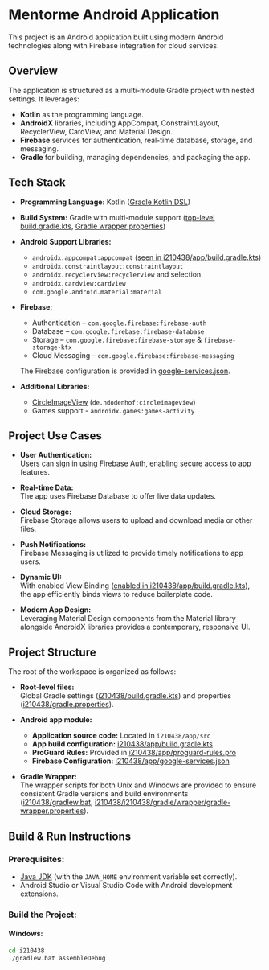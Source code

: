 # Mentorme Android Application

This project is an Android application built using modern Android technologies along with Firebase integration for cloud services.

## Overview

The application is structured as a multi-module Gradle project with nested settings. It leverages:

- **Kotlin** as the programming language.
- **AndroidX** libraries, including AppCompat, ConstraintLayout, RecyclerView, CardView, and Material Design.
- **Firebase** services for authentication, real-time database, storage, and messaging.
- **Gradle** for building, managing dependencies, and packaging the app.

## Tech Stack

- **Programming Language:** Kotlin ([Gradle Kotlin DSL](i210438/app/build.gradle.kts))
- **Build System:** Gradle with multi-module support ([top-level build.gradle.kts](i210438/build.gradle.kts), [Gradle wrapper properties](i210438/i210438/gradle/wrapper/gradle-wrapper.properties))
- **Android Support Libraries:**
  - `androidx.appcompat:appcompat` ([seen in i210438/app/build.gradle.kts](i210438/app/build.gradle.kts))
  - `androidx.constraintlayout:constraintlayout`
  - `androidx.recyclerview:recyclerview` and selection
  - `androidx.cardview:cardview`
  - `com.google.android.material:material`
- **Firebase:**
  - Authentication – `com.google.firebase:firebase-auth`
  - Database – `com.google.firebase:firebase-database`
  - Storage – `com.google.firebase:firebase-storage` & `firebase-storage-ktx`
  - Cloud Messaging – `com.google.firebase:firebase-messaging`
  
  The Firebase configuration is provided in [google-services.json](i210438/app/google-services.json).

- **Additional Libraries:**
  - [CircleImageView](i210438/app/build.gradle.kts) (`de.hdodenhof:circleimageview`)
  - Games support - `androidx.games:games-activity`

## Project Use Cases

- **User Authentication:**  
  Users can sign in using Firebase Auth, enabling secure access to app features.

- **Real-time Data:**  
  The app uses Firebase Database to offer live data updates.

- **Cloud Storage:**  
  Firebase Storage allows users to upload and download media or other files.

- **Push Notifications:**  
  Firebase Messaging is utilized to provide timely notifications to app users.

- **Dynamic UI:**  
  With enabled View Binding ([enabled in i210438/app/build.gradle.kts](i210438/app/build.gradle.kts)), the app efficiently binds views to reduce boilerplate code.

- **Modern App Design:**  
  Leveraging Material Design components from the Material library alongside AndroidX libraries provides a contemporary, responsive UI.

## Project Structure

The root of the workspace is organized as follows:

- **Root-level files:**  
  Global Gradle settings ([i210438/build.gradle.kts](i210438/build.gradle.kts)) and properties ([i210438/gradle.properties](i210438/gradle.properties)).

- **Android app module:**  
  - **Application source code:** Located in `i210438/app/src`
  - **App build configuration:** [i210438/app/build.gradle.kts](i210438/app/build.gradle.kts)
  - **ProGuard Rules:** Provided in [i210438/app/proguard-rules.pro](i210438/app/proguard-rules.pro)
  - **Firebase Configuration:** [i210438/app/google-services.json](i210438/app/google-services.json)

- **Gradle Wrapper:**  
  The wrapper scripts for both Unix and Windows are provided to ensure consistent Gradle versions and build environments ([i210438/gradlew.bat](i210438/gradlew.bat), [i210438/i210438/gradle/wrapper/gradle-wrapper.properties](i210438/i210438/gradle/wrapper/gradle-wrapper.properties)).

## Build & Run Instructions

### Prerequisites:

- [Java JDK](https://openjdk.org/) (with the `JAVA_HOME` environment variable set correctly).
- Android Studio or Visual Studio Code with Android development extensions.

### Build the Project:

#### Windows:

```sh
cd i210438
./gradlew.bat assembleDebug
